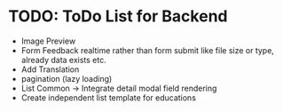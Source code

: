 # TODO: ToDo List for Backend

* Image Preview
* Form Feedback realtime rather than form submit like file size or type, already data exists etc.
* Add Translation
* pagination (lazy loading)
* List Common -> Integrate detail modal field rendering
* Create independent list template for educations
